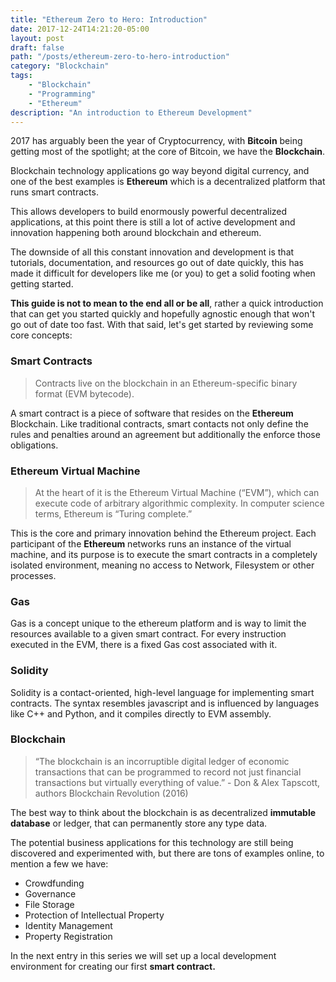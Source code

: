 ```yaml
---
title: "Ethereum Zero to Hero: Introduction"
date: 2017-12-24T14:21:20-05:00
layout: post
draft: false
path: "/posts/ethereum-zero-to-hero-introduction"
category: "Blockchain"
tags: 
    - "Blockchain"
    - "Programming"
    - "Ethereum"
description: "An introduction to Ethereum Development"
---
```


2017 has arguably been the year of Cryptocurrency, with **Bitcoin** being getting most of the spotlight; at the core of Bitcoin, we have the **Blockchain**.

Blockchain technology applications go way beyond digital currency, and one of the best examples is **Ethereum** which is a decentralized platform that runs smart contracts. 

This allows developers to build enormously powerful decentralized applications, at this point there is still a lot of active development and innovation happening both around blockchain and ethereum. 

The downside of all this constant innovation and development is that tutorials, documentation, and resources go out of date quickly, this has made it difficult for developers like me (or you) to get a solid footing when getting started. 

**This guide is not to mean to the end all or be all**, rather a quick introduction that can get you started quickly and hopefully agnostic enough that won't go out of date too fast. With that said, let's get started by reviewing some core concepts:

### Smart Contracts

> Contracts live on the blockchain in an Ethereum-specific binary format (EVM bytecode).

A smart contract is a piece of software that resides on the **Ethereum** Blockchain. Like traditional contracts, smart contacts not only define the rules and penalties around an agreement but additionally the enforce those obligations.

### Ethereum Virtual Machine

>At the heart of it is the Ethereum Virtual Machine (“EVM”), which can execute code of arbitrary algorithmic complexity. In computer science terms, Ethereum is “Turing complete.” 

This is the core and primary innovation behind the Ethereum project. Each participant of the **Ethereum** networks runs an instance of the virtual machine, and its purpose is to execute the smart contracts in a completely isolated environment, meaning no access to Network, Filesystem or other processes.

### Gas

Gas is a concept unique to the ethereum platform and is way to limit the resources available to a given smart contract. For every instruction executed in the EVM, there is a fixed Gas cost associated with it.


### Solidity 

Solidity is a contact-oriented, high-level language for implementing smart contracts. The syntax resembles javascript and is influenced by languages like C++ and Python, and it compiles directly to EVM assembly. 


### Blockchain

> “The blockchain is an incorruptible digital ledger of economic transactions that can be programmed to record not just financial transactions but virtually everything of value.” - Don & Alex Tapscott, authors Blockchain Revolution (2016)

The best way to think about the blockchain is as decentralized **immutable database** or ledger, that can permanently store any type data. 

The potential business applications for this technology are still being discovered and experimented with, but there are tons of examples online, to mention a few we have:

- Crowdfunding
- Governance
- File Storage 
- Protection of Intellectual Property
- Identity Management 
- Property Registration 

In the next entry in this series we will set up a local development environment for creating our first **smart contract.** 


